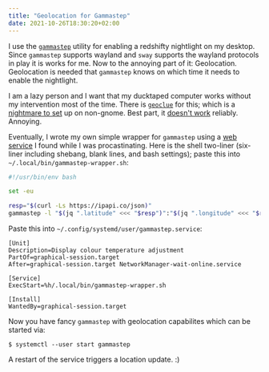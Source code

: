 ```yaml
---
title: "Geolocation for Gammastep"
date: 2021-10-26T18:30:20+02:00
---
```


I use the [`gammastep`](https://gitlab.com/chinstrap/gammastep) utility for enabling a redshifty nightlight on my desktop.
Since `gammastep` supports wayland and `sway` supports the wayland protocols in play it is works for me.
Now to the annoying part of it: Geolocation.
Geolocation is needed that `gammastep` knows on which time it needs to enable the nightlight.

I am a lazy person and I want that my ducktaped computer works without my intervention most of the time.
There is [`geoclue`](https://gitlab.freedesktop.org/geoclue/geoclue) for this; which is a [nightmare to set](https://wiki.archlinux.org/title/Redshift#Automatic_location_based_on_GeoClue2) up on non-gnome.
Best part, it [doesn't work](https://gitlab.freedesktop.org/geoclue/geoclue/-/issues/151) reliably.
Annoying.

Eventually, I wrote my own simple wrapper for `gammastep` using a [web service](https://ipapi.co/) I found while I was procastinating.
Here is the shell two-liner (six-liner including shebang, blank lines, and bash settings); paste this into `~/.local/bin/gammastep-wrapper.sh`:

```bash
#!/usr/bin/env bash

set -eu

resp="$(curl -Ls https://ipapi.co/json)"
gammastep -l "$(jq ".latitude" <<< "$resp")":"$(jq ".longitude" <<< "$resp")" -m wayland
```

Paste this into `~/.config/systemd/user/gammastep.service`:

```
[Unit]
Description=Display colour temperature adjustment
PartOf=graphical-session.target
After=graphical-session.target NetworkManager-wait-online.service

[Service]
ExecStart=%h/.local/bin/gammastep-wrapper.sh

[Install]
WantedBy=graphical-session.target
```

Now you have fancy `gammastep` with geolocation capabilites which can be started via:

```
$ systemctl --user start gammastep
```

A restart of the service triggers a location update. :)
